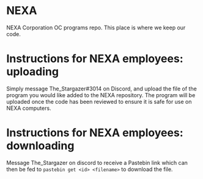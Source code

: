 # NEXA

NEXA Corporation OC programs repo.
This place is where we keep our code.

# Instructions for NEXA employees: uploading

Simply message The_Stargazer#3014 on Discord, and upload the file of the program you would like added to the NEXA repository.
The program will be uploaded once the code has been reviewed to ensure it is safe for use on NEXA computers.

# Instructions for NEXA employees: downloading

Message The_Stargazer on discord to receive a Pastebin link which can then be fed to `pastebin get <id> <filename>` to download the file.
